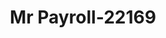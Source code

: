 ---
f_zip-code: 86001
f_state-code: AZ
title: Mr Payroll-22169
f_phone: 928-556-0064
f_city-only: Flagstaff
f_address: 1311 East Butler Avenue Flagstaff
f_location-unique-id: '22169'
slug: mr-payroll-22169
updated-on: '2024-05-30T13:46:58.046Z'
created-on: '2024-05-30T13:36:59.803Z'
published-on: '2024-05-30T13:54:32.469Z'
f_city-state: cms/city/flagstaff-az.md
f_company: cms/company/mr-payroll.md
f_state: cms/state/arizona.md
layout: '[payday-loan].html'
tags: payday-loan
---